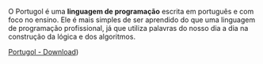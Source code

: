 O Portugol é uma **linguagem de programação** escrita em português e com foco no ensino. Ele é mais simples de ser aprendido do que uma linguagem de programação profissional, já que utiliza palavras do nosso dia a dia na construção da lógica e dos algoritmos.

[Portugol - Download](http://lite.acad.univali.br/portugol/)) 

